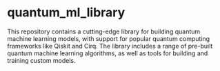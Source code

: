 # quantum_ml_library
This repository contains a cutting-edge library for building quantum machine learning models, with support for popular quantum computing frameworks like Qiskit and Cirq. The library includes a range of pre-built quantum machine learning algorithms, as well as tools for building and training custom models.
